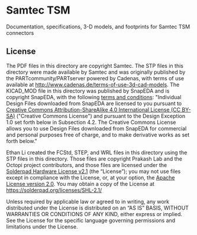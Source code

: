 # Samtec TSM

Documentation, specifications, 3-D models, and footprints for Samtec TSM connectors

## License

The PDF files in this directory are copyright Samtec. The STP files in this directory were made available by Samtec and was originally published by the PARTcommunity/PARTserver powered by Cadenas, with terms of use available at http://www.cadenas.de/terms-of-use-3d-cad-models. The KICAD_MOD file in this directory was published by SnapEDA and is copyright SnapEDA, with the following [terms and conditions](https://www.snapeda.com/about/terms/): "Individual Design Files downloaded from SnapEDA are licensed to you pursuant to [Creative Commons Attribution-ShareAlike 4.0 International License (CC BY-SA)](https://creativecommons.org/licenses/by-sa/4.0/) ("Creative Commons License") and pursuant to the Design Exception 1.0 set forth below in Subsection 4.2. The Creative Commons License allows you to use Design Files downloaded from SnapEDA for commercial and personal purposes free of charge, and to make derivative works as set forth below."

Ethan Li created the FCStd, STEP, and WRL files in this directory using the STP files in this directory. Those files are copyright Prakash Lab and the Octopi project contributors, and those files are licensed under the [Solderpad Hardware License v2.1](/LICENSE) (the “License”); you may not use files except in compliance with the License, or, at your option, the [Apache License version 2.0](/LICENSE.Apache). You may obtain a copy of the License at https://solderpad.org/licenses/SHL-2.1/

Unless required by applicable law or agreed to in writing, any work distributed under the License is distributed on an “AS IS” BASIS, WITHOUT WARRANTIES OR CONDITIONS OF ANY KIND, either express or implied. See the License for the specific language governing permissions and limitations under the License.

